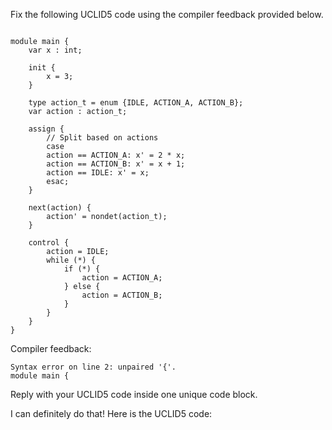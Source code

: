 
Fix the following UCLID5 code using the compiler feedback provided below.

```

module main {
    var x : int;

    init {
        x = 3;
    }

    type action_t = enum {IDLE, ACTION_A, ACTION_B};
    var action : action_t;

    assign {
        // Split based on actions
        case 
        action == ACTION_A: x' = 2 * x;
        action == ACTION_B: x' = x + 1;
        action == IDLE: x' = x;
        esac;
    }

    next(action) {
        action' = nondet(action_t);
    }

    control {
        action = IDLE;
        while (*) {
            if (*) {
                action = ACTION_A;
            } else {
                action = ACTION_B;
            }
        }
    }
}
```

Compiler feedback:

```
Syntax error on line 2: unpaired '{'.
module main {

```
Reply with your UCLID5 code inside one unique code block.

I can definitely do that! Here is the UCLID5 code:
```
